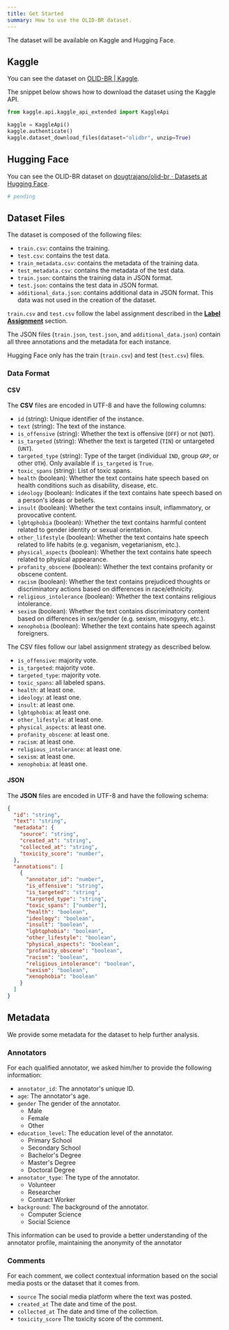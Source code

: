 ```yaml
---
title: Get Started
summary: How to use the OLID-BR dataset.
---
```


The dataset will be available on Kaggle and Hugging Face.

## Kaggle

You can see the dataset on [OLID-BR | Kaggle](https://www.kaggle.com/datasets/dougtrajano/olidbr).

The snippet below shows how to download the dataset using the Kaggle API.

```python
from kaggle.api.kaggle_api_extended import KaggleApi

kaggle = KaggleApi()
kaggle.authenticate()
kaggle.dataset_download_files(dataset="olidbr", unzip=True)
```

## Hugging Face

You can see the OLID-BR dataset on [dougtrajano/olid-br · Datasets at Hugging Face](https://huggingface.co/datasets/dougtrajano/olid-br).

```python
# pending
```

## Dataset Files

The dataset is composed of the following files:

- `train.csv`: contains the training.
- `test.csv`: contains the test data.
- `train_metadata.csv`: contains the metadata of the training data.
- `test_metadata.csv`: contains the metadata of the test data.
- `train.json`: contains the training data in JSON format.
- `test.json`: contains the test data in JSON format.
- `additional_data.json`: contains additional data in JSON format. This data was not used in the creation of the dataset.

`train.csv` and `test.csv` follow the label assignment described in the [**Label Assignment**](#label-assignment) section.

The JSON files (`train.json`, `test.json`, and `additional_data.json`) contain all three annotations and the metadata for each instance.

Hugging Face only has the train (`train.csv`) and test (`test.csv`) files.

### Data Format

#### CSV

The **CSV** files are encoded in UTF-8 and have the following columns:

- `id` (string): Unique identifier of the instance.
- `text` (string): The text of the instance.
- `is_offensive` (string): Whether the text is offensive (`OFF`) or not (`NOT`).
- `is_targeted` (string): Whether the text is targeted (`TIN`) or untargeted (`UNT`).
- `targeted_type` (string): Type of the target (individual `IND`, group `GRP`, or other `OTH`). Only available if `is_targeted` is `True`.
- `toxic_spans` (string): List of toxic spans.
- `health` (boolean): Whether the text contains hate speech based on health conditions such as disability, disease, etc.
- `ideology` (boolean): Indicates if the text contains hate speech based on a person's ideas or beliefs.
- `insult` (boolean): Whether the text contains insult, inflammatory, or provocative content.
- `lgbtqphobia` (boolean): Whether the text contains harmful content related to gender identity or sexual orientation.
- `other_lifestyle` (boolean): Whether the text contains hate speech related to life habits (e.g. veganism, vegetarianism, etc.).
- `physical_aspects` (boolean): Whether the text contains hate speech related to physical appearance.
- `profanity_obscene` (boolean): Whether the text contains profanity or obscene content.
- `racism` (boolean): Whether the text contains prejudiced thoughts or discriminatory actions based on differences in race/ethnicity.
- `religious_intolerance` (boolean): Whether the text contains religious intolerance.
- `sexism` (boolean): Whether the text contains discriminatory content based on differences in sex/gender (e.g. sexism, misogyny, etc.).
- `xenophobia` (boolean): Whether the text contains hate speech against foreigners.

The CSV files follow our label assignment strategy as described below.

- `is_offensive`: majority vote.
- `is_targeted`: majority vote.
- `targeted_type`: majority vote.
- `toxic_spans`: all labeled spans.
- `health`: at least one.
- `ideology`: at least one.
- `insult`: at least one.
- `lgbtqphobia`: at least one.
- `other_lifestyle`: at least one.
- `physical_aspects`: at least one.
- `profanity_obscene`: at least one.
- `racism`: at least one.
- `religious_intolerance`: at least one.
- `sexism`: at least one.
- `xenophobia`: at least one.

#### JSON

The **JSON** files are encoded in UTF-8 and have the following schema:

```json
{
  "id": "string",
  "text": "string",
  "metadata": {
    "source": "string",
    "created_at": "string",
    "collected_at": "string",
    "toxicity_score": "number",
  },
  "annotations": [
    {
      "annotator_id": "number",
      "is_offensive": "string",
      "is_targeted": "string",
      "targeted_type": "string",
      "toxic_spans": ["number"],
      "health": "boolean",
      "ideology": "boolean",
      "insult": "boolean",
      "lgbtqphobia": "boolean",
      "other_lifestyle": "boolean",
      "physical_aspects": "boolean",
      "profanity_obscene": "boolean",
      "racism": "boolean",
      "religious_intolerance": "boolean",
      "sexism": "boolean",
      "xenophobia": "boolean"
    }
  ]
}
```

## Metadata

We provide some metadata for the dataset to help further analysis.

### Annotators

For each qualified annotator, we asked him/her to provide the following information:

- `annotator_id`: The annotator's unique ID.
- `age`: The annotator's age.
- `gender` The gender of the annotator.
    - Male
    - Female
    - Other
- `education_level`: The education level of the annotator.
    - Primary School
    - Secondary School
    - Bachelor's Degree
    - Master's Degree
    - Doctoral Degree
- `annotator_type`: The type of the annotator.
    - Volunteer
    - Researcher
    - Contract Worker
- `background`: The background of the annotator.
    - Computer Science
    - Social Science

This information can be used to provide a better understanding of the annotator profile, maintaining the anonymity of the annotator

### Comments

For each comment, we collect contextual information based on the social media posts or the dataset that it comes from.

- `source` The social media platform where the text was posted.
- `created_at` The date and time of the post.
- `collected_at` The date and time of the collection.
- `toxicity_score` The toxicity score of the comment.